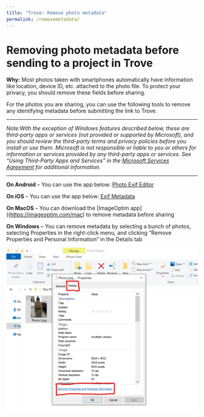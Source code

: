 ```yaml
---
title: "Trove: Remove photo metadata"
permalink: /removemetadata/
---
```


# Removing photo metadata before sending to a project in Trove

**Why:** Most photos taken with smartphones automatically have information like location, device ID, etc.  attached to the photo file. To protect your privacy, you should remove these fields before sharing.

For the photos you are sharing, you can use the following tools  to remove any identifying metadata before submitting the link to Trove. 
***

*Note:With the exception of Windows features described below, these are third-party apps or services (not provided or supported by Microsoft), and you should review the third-party terms and privacy policies before you install or use them. Microsoft is not responsible or liable to you or others for information or services provided by any third-party apps or services.  See “Using Third-Party Apps and Services” in the [Microsoft Services Agreement](https://microsoft.com/servicesagreeement) for additional information.* 

***

**On Android** – You can use the app below: [Photo Exif Editor](https://play.google.com/store/apps/details?id=net.xnano.android.photoexifeditor)

**On iOS** – You can use the app below: [Exif Metadata](https://apps.apple.com/us/app/exif-metadata/id1455197364)

**On MacOS** – You can download the [ImageOptim app]((https://imageoptim.com/mac) to remove metadata before sharing 

**On Windows** – You can remove metadata by selecting a bunch of photos, selecting Properties in the right-click menu, and clicking “Remove Properties and Personal Information” in the Details tab



![](/RemovemetadataWindows.jpg)
